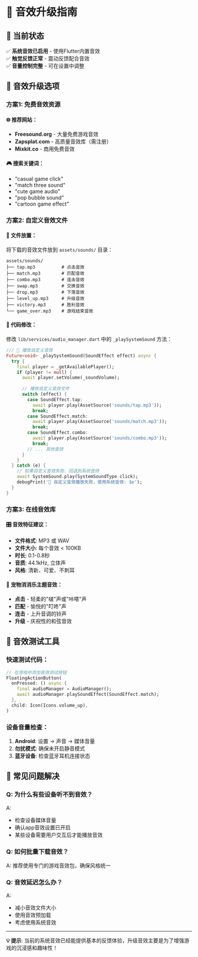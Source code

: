 # 🎵 音效升级指南

## 🎯 当前状态

✅ **系统音效已启用** - 使用Flutter内置音效  
✅ **触觉反馈正常** - 震动反馈配合音效  
✅ **音量控制完整** - 可在设置中调整  

## 🎨 音效升级选项

### 方案1: 免费音效资源

#### 🌐 推荐网站：
- **Freesound.org** - 大量免费游戏音效
- **Zapsplat.com** - 高质量音效库（需注册）
- **Mixkit.co** - 商用免费音效

#### 🎮 搜索关键词：
- "casual game click"
- "match three sound"
- "cute game audio"
- "pop bubble sound"
- "cartoon game effect"

### 方案2: 自定义音效文件

#### 📁 文件放置：
将下载的音效文件放到 `assets/sounds/` 目录：
```
assets/sounds/
├── tap.mp3          # 点击音效
├── match.mp3        # 匹配音效
├── combo.mp3        # 连击音效
├── swap.mp3         # 交换音效
├── drop.mp3         # 下落音效
├── level_up.mp3     # 升级音效
├── victory.mp3      # 胜利音效
└── game_over.mp3    # 游戏结束音效
```

#### 🔧 代码修改：
修改 `lib/services/audio_manager.dart` 中的 `_playSystemSound` 方法：

```dart
/// 🎵 播放自定义音效
Future<void> _playSystemSound(SoundEffect effect) async {
  try {
    final player = _getAvailablePlayer();
    if (player != null) {
      await player.setVolume(_soundVolume);
      
      // 播放自定义音效文件
      switch (effect) {
        case SoundEffect.tap:
          await player.play(AssetSource('sounds/tap.mp3'));
          break;
        case SoundEffect.match:
          await player.play(AssetSource('sounds/match.mp3'));
          break;
        case SoundEffect.combo:
          await player.play(AssetSource('sounds/combo.mp3'));
          break;
        // ... 其他音效
      }
    }
  } catch (e) {
    // 如果自定义音效失败，回退到系统音效
    await SystemSound.play(SystemSoundType.click);
    debugPrint('🚨 自定义音效播放失败，使用系统音效: $e');
  }
}
```

### 方案3: 在线音效库

#### 🎛️ 音效特征建议：
- **文件格式**: MP3 或 WAV
- **文件大小**: 每个音效 < 100KB
- **时长**: 0.1-0.8秒
- **音质**: 44.1kHz, 立体声
- **风格**: 清新、可爱、不刺耳

#### 🎨 宠物消消乐主题音效：
- **点击** - 轻柔的"啵"声或"咔嗒"声
- **匹配** - 愉悦的"叮咚"声
- **连击** - 上升音调的铃声
- **升级** - 庆祝性的和弦音效

## 🔧 音效测试工具

### 快速测试代码：
```dart
// 在游戏中添加音效测试按钮
FloatingActionButton(
  onPressed: () async {
    final audioManager = AudioManager();
    await audioManager.playSoundEffect(SoundEffect.match);
  },
  child: Icon(Icons.volume_up),
)
```

### 设备音量检查：
1. **Android**: 设置 → 声音 → 媒体音量
2. **勿扰模式**: 确保未开启静音模式
3. **蓝牙设备**: 检查蓝牙耳机连接状态

## 📱 常见问题解决

### Q: 为什么有些设备听不到音效？
A: 
- 检查设备媒体音量
- 确认app音效设置已开启
- 某些设备需要用户交互后才能播放音效

### Q: 如何批量下载音效？
A: 推荐使用专门的游戏音效包，确保风格统一

### Q: 音效延迟怎么办？
A: 
- 减小音效文件大小
- 使用音效预加载
- 考虑使用系统音效

---

**💡 提示**: 当前的系统音效已经能提供基本的反馈体验，升级音效主要是为了增强游戏的沉浸感和趣味性！ 